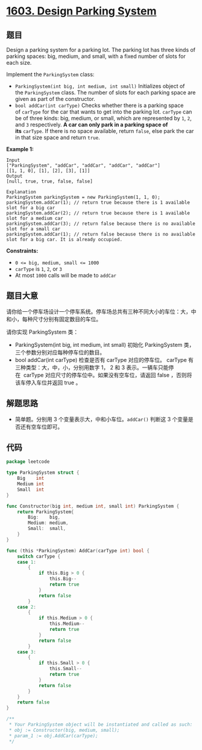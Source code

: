 # [1603. Design Parking System](https://leetcode.com/problems/design-parking-system/)


## 题目

Design a parking system for a parking lot. The parking lot has three kinds of parking spaces: big, medium, and small, with a fixed number of slots for each size.

Implement the `ParkingSystem` class:

- `ParkingSystem(int big, int medium, int small)` Initializes object of the `ParkingSystem` class. The number of slots for each parking space are given as part of the constructor.
- `bool addCar(int carType)` Checks whether there is a parking space of `carType` for the car that wants to get into the parking lot. `carType` can be of three kinds: big, medium, or small, which are represented by `1`, `2`, and `3` respectively. **A car can only park in a parking space of its** `carType`. If there is no space available, return `false`, else park the car in that size space and return `true`.

**Example 1:**

```
Input
["ParkingSystem", "addCar", "addCar", "addCar", "addCar"]
[[1, 1, 0], [1], [2], [3], [1]]
Output
[null, true, true, false, false]

Explanation
ParkingSystem parkingSystem = new ParkingSystem(1, 1, 0);
parkingSystem.addCar(1); // return true because there is 1 available slot for a big car
parkingSystem.addCar(2); // return true because there is 1 available slot for a medium car
parkingSystem.addCar(3); // return false because there is no available slot for a small car
parkingSystem.addCar(1); // return false because there is no available slot for a big car. It is already occupied.
```

**Constraints:**

- `0 <= big, medium, small <= 1000`
- `carType` is `1`, `2`, or `3`
- At most `1000` calls will be made to `addCar`

## 题目大意

请你给一个停车场设计一个停车系统。停车场总共有三种不同大小的车位：大，中和小，每种尺寸分别有固定数目的车位。

请你实现 ParkingSystem 类：

- ParkingSystem(int big, int medium, int small) 初始化 ParkingSystem 类，三个参数分别对应每种停车位的数目。
- bool addCar(int carType) 检查是否有 carType 对应的停车位。 carType 有三种类型：大，中，小，分别用数字 1， 2 和 3 表示。一辆车只能停在  carType 对应尺寸的停车位中。如果没有空车位，请返回 false ，否则将该车停入车位并返回 true 。

## 解题思路

- 简单题。分别用 3 个变量表示大，中和小车位。`addCar()` 判断这 3 个变量是否还有空车位即可。

## 代码

```go
package leetcode

type ParkingSystem struct {
	Big    int
	Medium int
	Small  int
}

func Constructor(big int, medium int, small int) ParkingSystem {
	return ParkingSystem{
		Big:    big,
		Medium: medium,
		Small:  small,
	}
}

func (this *ParkingSystem) AddCar(carType int) bool {
	switch carType {
	case 1:
		{
			if this.Big > 0 {
				this.Big--
				return true
			}
			return false
		}
	case 2:
		{
			if this.Medium > 0 {
				this.Medium--
				return true
			}
			return false
		}
	case 3:
		{
			if this.Small > 0 {
				this.Small--
				return true
			}
			return false
		}
	}
	return false
}

/**
 * Your ParkingSystem object will be instantiated and called as such:
 * obj := Constructor(big, medium, small);
 * param_1 := obj.AddCar(carType);
 */
```